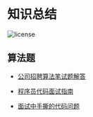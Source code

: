 # 知识总结

![license](https://img.shields.io/github/license/mashape/apistatus.svg)

## 算法题

- [公司招聘算法笔试题解答](https://github.com/LyricYang/Internet-Recruiting-Algorithm-Problems/blob/master/InternetRecruitingAlgorithmProblems/Readme.md)

- [程序员代码面试指南](https://github.com/LyricYang/Internet-Recruiting-Algorithm-Problems/blob/master/CodeInterviewGuide/README.md)

- [面试中手撕的代码问题](https://github.com/LyricYang/Internet-Recruiting-Algorithm-Problems/blob/master/INTERVIEW/Interview.md)


